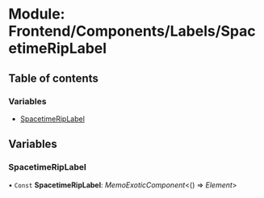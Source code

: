 # Module: Frontend/Components/Labels/SpacetimeRipLabel

## Table of contents

### Variables

- [SpacetimeRipLabel](frontend_components_labels_spacetimeriplabel.md#spacetimeriplabel)

## Variables

### SpacetimeRipLabel

• `Const` **SpacetimeRipLabel**: _MemoExoticComponent_<() => _Element_\>
